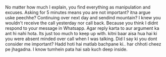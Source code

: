 No matter how much I explain, you find everything as manipulation and excuses.
Asking for 5 minutes means you are not important? itna argue uske peechhe? Continuing over next day and sendind mountain? I knew you wouldn't receive the call yesterday nor call back. Because you think I didnt respond to your message in Whatsapp. Agar reply karta to aur argument ka ant hi nahi hota. Its just too much to keep up with.
kitni baar aisa hua hai ki you were absent minded over call when I was talking. Did I say ki you dont consider me important? Hadd hoti hai matlab bachpane ki.. har chhoti cheez pe jhagadna. I know tumhein pata hai sab kuch deep inside. 
